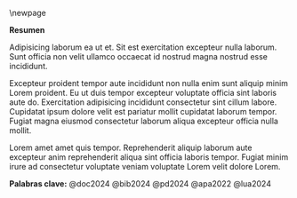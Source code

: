 \newpage

**Resumen**

Adipisicing laborum ea ut et. Sit est exercitation excepteur nulla laborum. Sunt officia non velit ullamco occaecat id nostrud magna nostrud esse incididunt.

Excepteur proident tempor aute incididunt non nulla enim sunt aliquip minim Lorem proident. Eu ut duis tempor excepteur voluptate officia sint laboris aute do. Exercitation adipisicing incididunt consectetur sint cillum labore. Cupidatat ipsum dolore velit est pariatur mollit cupidatat laborum tempor. Fugiat magna eiusmod consectetur laborum aliqua excepteur officia nulla mollit.

Lorem amet amet quis tempor. Reprehenderit aliquip laborum aute excepteur anim reprehenderit aliqua sint officia laboris tempor. Fugiat minim irure ad consectetur voluptate veniam voluptate Lorem velit dolore Lorem.

**Palabras clave:** @doc2024 @bib2024 @pd2024 @apa2022 @lua2024
